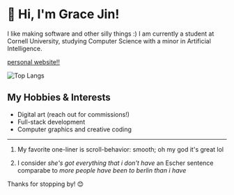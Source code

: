 # 👋 Hi, I'm Grace Jin!
I like making software and other silly things :)
I am currently a student at Cornell University, studying Computer Science with a minor in Artificial Intelligence. 

[personal website!!](https://www.gracejin.dev/)

![Top Langs](https://github-readme-stats.vercel.app/api/top-langs/?username=gracejinsotrue&layout=compact&theme=tokyonight&langs_count=8)







## My Hobbies & Interests
- Digital art (reach out for commissions!)
- Full-stack development  
- Computer graphics and creative coding  
---

1) My favorite one-liner is scroll-behavior: smooth; oh my god it's great lol
   
2) I consider _she's got everything that i don't have_ an Escher sentence comparabe to _more people have been to berlin than i have_

Thanks for stopping by! 😊
